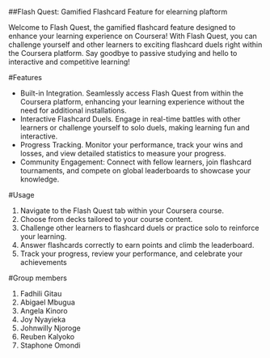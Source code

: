 ##Flash Quest: Gamified Flashcard Feature for elearning plaftorm 

Welcome to Flash Quest, the gamified flashcard feature designed to enhance your learning experience on Coursera! With Flash Quest, you can challenge yourself and other learners to exciting flashcard duels right within the Coursera platform. Say goodbye to passive studying and hello to interactive and competitive learning!

#Features
- Built-in Integration. Seamlessly access Flash Quest from within the Coursera platform, enhancing your learning experience without the need for additional installations.
- Interactive Flashcard Duels. Engage in real-time battles with other learners or challenge yourself to solo duels, making learning fun and interactive.
- Progress Tracking. Monitor your performance, track your wins and losses, and view detailed statistics to measure your progress.
- Community Engagement: Connect with fellow learners, join flashcard tournaments, and compete on global leaderboards to showcase your knowledge.


#Usage
1. Navigate to the Flash Quest tab within your Coursera course.
2. Choose from decks tailored to your course content.
3. Challenge other learners to flashcard duels or practice solo to reinforce your learning.
4. Answer flashcards correctly to earn points and climb the leaderboard.
5. Track your progress, review your performance, and celebrate your achievements

#Group members
1. Fadhili Gitau
2. Abigael Mbugua
3. Angela Kinoro
4. Joy Nyayieka
5. Johnwilly Njoroge
6. Reuben Kalyoko
7. Staphone Omondi
